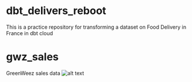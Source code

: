 # dbt_delivers_reboot
 This is a practice repository for transforming a dataset on Food Delivery in France in dbt cloud
# gwz_sales 
 GreenWeez sales data
 ![alt text](https://media.giphy.com/media/v1.Y2lkPTc5MGI3NjExb2pobGV3eTRtYWxudmM1NHF6aHF2d3ozbmpieTlmc2dsN2Q1ZzdvZCZlcD12MV9zdGlja2Vyc19zZWFyY2gmY3Q9cw/Xzvb4frBfgMBXnp5wN/giphy.gif)
